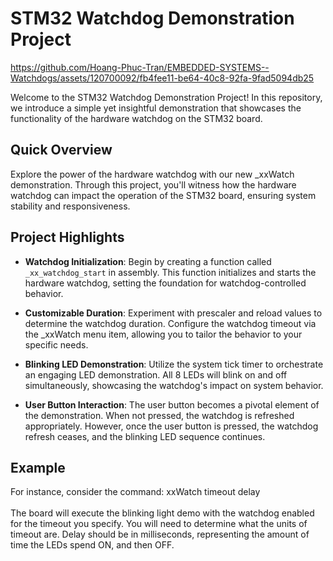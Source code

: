 # STM32 Watchdog Demonstration Project

https://github.com/Hoang-Phuc-Tran/EMBEDDED-SYSTEMS--Watchdogs/assets/120700092/fb4fee11-be64-40c8-92fa-9fad5094db25


Welcome to the STM32 Watchdog Demonstration Project! In this repository, we introduce a simple yet insightful demonstration that showcases the functionality of the hardware watchdog on the STM32 board.

## Quick Overview

Explore the power of the hardware watchdog with our new _xxWatch demonstration. Through this project, you'll witness how the hardware watchdog can impact the operation of the STM32 board, ensuring system stability and responsiveness.

## Project Highlights

- **Watchdog Initialization**: Begin by creating a function called `_xx_watchdog_start` in assembly. This function initializes and starts the hardware watchdog, setting the foundation for watchdog-controlled behavior.

- **Customizable Duration**: Experiment with prescaler and reload values to determine the watchdog duration. Configure the watchdog timeout via the _xxWatch menu item, allowing you to tailor the behavior to your specific needs.

- **Blinking LED Demonstration**: Utilize the system tick timer to orchestrate an engaging LED demonstration. All 8 LEDs will blink on and off simultaneously, showcasing the watchdog's impact on system behavior.

- **User Button Interaction**: The user button becomes a pivotal element of the demonstration. When not pressed, the watchdog is refreshed appropriately. However, once the user button is pressed, the watchdog refresh ceases, and the blinking LED sequence continues.

## Example

For instance, consider the command: xxWatch timeout delay<br/><br/>
The board will execute the blinking light demo with the watchdog enabled for the timeout you specify. You will
need to determine what the units of timeout are. Delay should be in milliseconds, representing the amount of time
the LEDs spend ON, and then OFF.
